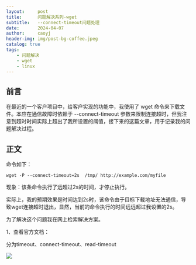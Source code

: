 ```yaml
---
layout:     post
title:      问题解决系列-wget
subtitle:   --connect-timeout问题处理
date:       2024-04-07
author:     caoyj
header-img: img/post-bg-coffee.jpeg
catalog: true
tags:
    - 问题解决
    - wget
    - linux
---
```



## 前言

在最近的一个客户项目中，给客户实现的功能中，我使用了 wget 命令来下载文件。本应在通信故障时依赖于 --connect-timeout 参数来限制连接超时，但我注意到超时时间实际上超出了我所设置的阈值，接下来的这篇文章，用于记录我的问题解决过程。

## 正文

命令如下：

```shell
wget -P --connect-timeout=2s  /tmp/ http://example.com/myfile
```

现象：该条命令执行了远超过2s的时间，才停止执行。

实际上，我的预期效果是时间达到2s时，该命令由于目标下载地址无法通信，导致wget连接超时退出，显然，当前的命令执行的时间远远超过我设置的2s。

为了解决这个问题我在网上检索解决方案。

1、查看官方文档：

分为timeout、connect-timeout、read-timeout

![](/img/image.png.jpg)

